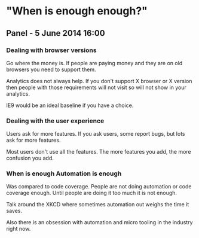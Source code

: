 # "When is enough enough?"

## Panel - 5 June 2014 16:00

### Dealing with browser versions

Go where the money is. If people are paying money and they are on old browsers you need to support them.

Analytics does not always help. If you don't support X browser or X version then people with those requirements will not visit so will not show in your analytics.

IE9 would be an ideal baseline if you have a choice.

### Dealing with the user experience

Users ask for more features.
If you ask users, some report bugs, but lots ask for more features.

Most users don't use all the features. The more features you add, the more confusion you add.

### When is enough Automation is enough

Was compared to code coverage. People are not doing automation or code coverage enough. Until people are doing it too much it is not enough.

Talk around the XKCD where sometimes automation out weighs the time it saves.

Also there is an obsession with automation and micro tooling in the industry right now.

